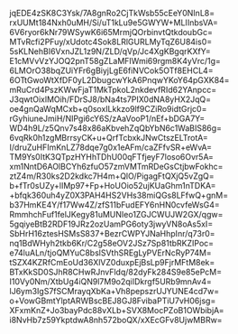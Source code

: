 jqEDE4zSK8C3Ysk/7A8gnRo2CjTkWsb55cEeY0NInL8=
rxUUMt184Nxh0uMH/Si/uT1kLu9e5GWYW+MLIInbsVA=
6V6ryor6kNr79WSywK6i65MrmjQOrbinvtQtkdoubGc=
MTvRcfi2PFuy/xUdotc4Sok8LRlGURLMyTqZ6U84is0=
5sKLNehBI6VxnJZL1z9N/ZLD/qVp/Jc4XgKBgqrKXfY=
E1cMVvVzYJOQ2pnT58gZLaMFIWmi69rgm8K4yVrc/1g=
6LMOrO38bqZUiYFr6gBiyjLgE6fiNVCok5OTf8EHCL4=
6OTtGwoWtXfDF0yL2DbugcwYkA6PnqwYKoY64pGXK84=
mRuCrd4PszKWwFjaT1MkTpkoL2nkdevfRId62YAnpcc=
J3qwtOixlMOih/FDrSJ8/bNa4ts7PIX0dNA8yHX2JqQ=
oe4gnQaWqMCxb+q0soxILkkzo9lf9CZiRo9idtGrjc0=
rGyhiuneJmiH/NIPgi6cY6S/zAaVooP1/nEf+bDGA7Y=
WD4h9L/z5Qnv7s48x86aKbvehZqQbYbN6c1WaBIS86g=
6vqRk0h1zgMBrrsyCK+u+QrfTcbxkJNwCtszELTrotA=
I/druZuHFImKnLZ78dqe7g0x1eAFm/caZFfvSR+eWvA=
TM9Ys0ItK3QTpzHYHhTDhU00qFTfjeyF7loso6Ovr5A=
xm1NntD6AOlBCYh6zfuO57zmVMTmRDeGsCtjbwFokhc=
ztZ4m/R30ks2D2kdkc7H4m+QlO/PigagFtQXjQ5vZgQ=
b+fTr0sUZy+lIMp97+Fp+HoUOio52ujKUaGhm1nTDKA=
+bfqk360uh4yZ0X3PAH4HS2VHs38miQGs8LFfwQ+gnM=
b37HmKE4Y/f17Ww4Z/zfS11bFudEFY6nHN0cvfeWsG4=
RmmhchFuf1felJKegy81uMUNIeo1ZGJCWUJW2GX/qgw=
5gqiyeBtB2RDF19JRz2ozUamPG6oty3jwyVN8oAs5xI=
SbHrH16ztesHSMsS837+BezrCWPYJNaHhpInr/q73r0=
nq1BdWHyh2tkb6Kr/C2g58eOV2JSz7Sp81tbRKZIPoc=
e74luALn/tjoQMYuC8bslSVthSREgLyPVErNcRyP74M=
tSZX4KZRfCmEoUd36XlVZ0duxpEjBsLp9FjrMFtM8ek=
BTxKkSD0SJhR8CHwRJnvFldq/82dyFk284S9e85ePcM=
I10Vy0Nm/XtbUg4iQN9l7M9o2qiIDkrgf5URb9mnAv4=
lJ6ym3IgS7fSCMrayqXbKa+Vh8pepszrUJYUNE4cd7w=
o+VowGBmtYlptARWBscBEJ8GJ8FvibaPTiU7vH06jsg=
XFxmKnZ+Jo3bayPdc88vXLb+SVX8MocPZoB1OWbibjA=
i8NvHb7z59YkptdwA8nh572boQX/xXEcGFv8UjwMBRw=
